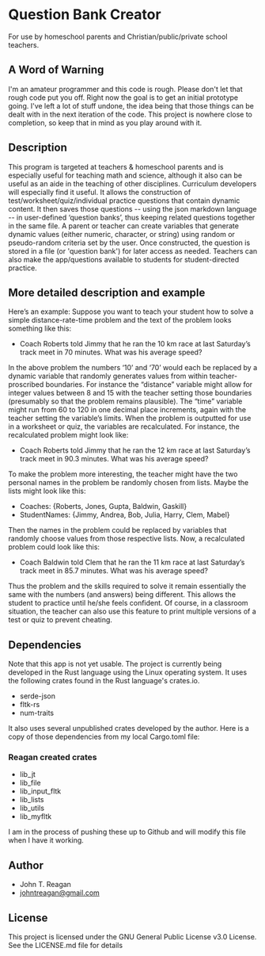 # Question Bank Creator

For use by homeschool parents and Christian/public/private school teachers.

## A Word of Warning

I'm an amateur programmer and this code is rough.  Please don't let that rough code put you off.  Right now the goal is to get an initial prototype going.  I've left a lot of stuff undone, the idea being that those things can be dealt with in the next iteration of the code.  This project is nowhere close to completion, so keep that in mind as you play around with it.

## Description

This program is targeted at teachers & homeschool parents and is especially useful for teaching math and science, although it also can be useful as an aide in the teaching of other disciplines.  Curriculum developers will especially find it useful.  It allows the construction of test/worksheet/quiz/individual practice questions that contain dynamic content.  It then saves those questions -- using the json markdown language -- in user-defined ‘question banks’, thus keeping related questions together in the same file.  A parent or teacher can create variables that generate dynamic values (either numeric, character, or string) using random or pseudo-random criteria set by the user.  Once constructed, the question is stored in a file (or 'question bank') for later access as needed.  Teachers can also make the app/questions available to students for student-directed practice.

## More detailed description and example

Here’s an example:  Suppose you want to teach your student how to solve a simple distance-rate-time problem and the text of the problem looks something like this:

   * Coach Roberts told Jimmy that he ran the 10 km race at last Saturday’s track meet in 70 minutes.  What was his average speed?

In the above problem the numbers ‘10’ and ‘70’ would each be replaced by a dynamic variable that randomly generates values from within teacher-proscribed boundaries.  For instance the “distance” variable might allow for integer values between 8 and 15 with the teacher setting those boundaries (presumably so that the problem remains plausible).  The “time” variable might run from 60 to 120 in one decimal place increments, again with the teacher setting the variable’s limits.  When the problem is outputted for use in a worksheet or quiz, the variables are recalculated.  For instance, the recalculated problem might look like:

   * Coach Roberts told Jimmy that he ran the 12 km race at last Saturday’s track meet in 90.3 minutes.  What was his average speed?

To make the problem more interesting, the teacher might have the two personal names in the problem be randomly chosen from lists.  Maybe the lists might look like this:

   * Coaches:  {Roberts, Jones, Gupta, Baldwin, Gaskill}
   * StudentNames:  {Jimmy, Andrea, Bob, Julia, Harry, Clem, Mabel}

Then the names in the problem could be replaced by variables that randomly choose values from those respective lists.  Now, a recalculated problem could look like this:

   * Coach Baldwin told Clem that he ran the 11 km race at last Saturday’s track meet in 85.7 minutes.  What was his average speed?

Thus the problem and the skills required to solve it remain essentially the same with the numbers (and answers) being different.  This allows the student to practice until he/she feels confident.  Of course, in a classroom situation, the teacher can also use this feature to print multiple versions of a test or quiz to prevent cheating.

## Dependencies

Note that this app is not yet usable.  The project is currently being developed in the Rust language using the Linux operating system.  It uses the following crates found in the Rust language's crates.io.
   
   * serde-json
   * fltk-rs
   * num-traits
   
It also uses several unpublished crates developed by the author.  Here is a copy of those dependencies from my local Cargo.toml file:

### Reagan created crates
   * lib_jt 
   * lib_file 
   * lib_input_fltk 
   * lib_lists 
   * lib_utils 
   * lib_myfltk

I am in the process of pushing these up to Github and will modify this file when I have it working.

## Author
   * John T. Reagan
   * johntreagan@gmail.com

## License

This project is licensed under the GNU General Public License v3.0 License.  See the LICENSE.md file for details

























